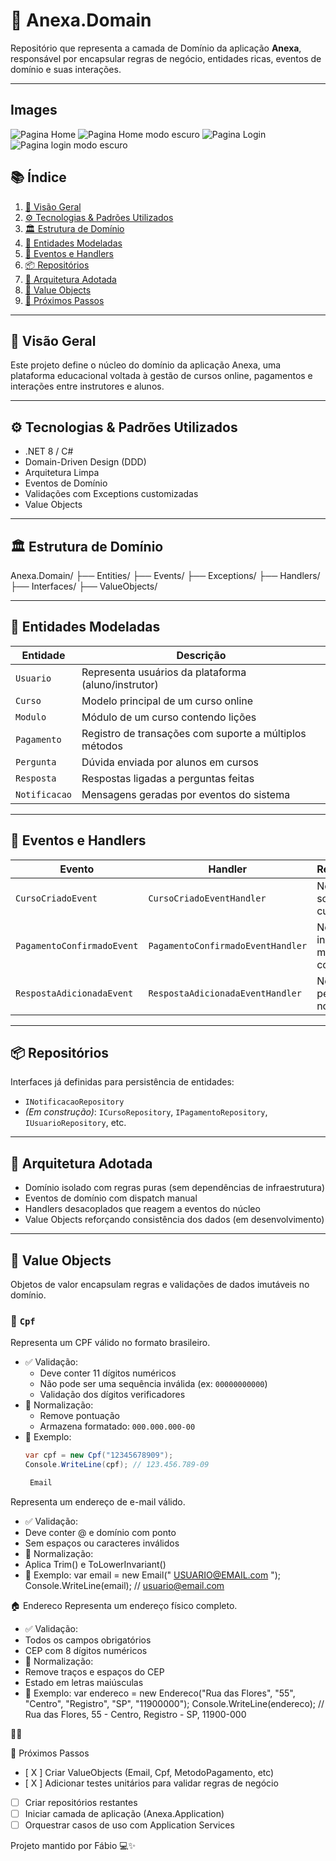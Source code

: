 # 🧠 Anexa.Domain

Repositório que representa a camada de Domínio da aplicação **Anexa**, responsável por encapsular regras de negócio, entidades ricas, eventos de domínio e suas interações.

---
## Images
![Pagina Home](../Plataforma_Anexa/frontend/public/home.png)
![Pagina Home modo escuro](../Plataforma_Anexa/frontend/public/homeDark.png)
![Pagina Login](../Plataforma_Anexa/frontend/public/login.png)
![Pagina login modo escuro](../Plataforma_Anexa/frontend/public/loginDark.png)

## 📚 Índice

1. [📖 Visão Geral](#-visão-geral)
2. [⚙️ Tecnologias & Padrões Utilizados](#️-tecnologias--padrões-utilizados)
3. [🏛️ Estrutura de Domínio](#️-estrutura-de-domínio)
4. [🧩 Entidades Modeladas](#-entidades-modeladas)
5. [📡 Eventos e Handlers](#-eventos-e-handlers)
6. [📦 Repositórios](#-repositórios)
7. [📐 Arquitetura Adotada](#-arquitetura-adotada)
8. [🧾 Value Objects](#-value-objects)
9. [🚧 Próximos Passos](#-próximos-passos)

---

## 📖 Visão Geral

Este projeto define o núcleo do domínio da aplicação Anexa, uma plataforma educacional voltada à gestão de cursos online, pagamentos e interações entre instrutores e alunos.

---

## ⚙️ Tecnologias & Padrões Utilizados

- .NET 8 / C#
- Domain-Driven Design (DDD)
- Arquitetura Limpa
- Eventos de Domínio
- Validações com Exceptions customizadas
- Value Objects

---

## 🏛️ Estrutura de Domínio
Anexa.Domain/
├── Entities/
├── Events/
├── Exceptions/
├── Handlers/
├── Interfaces/
├── ValueObjects/

---

## 🧩 Entidades Modeladas

| Entidade    | Descrição                                                |
|-------------|------------------------------------------------------------|
| `Usuario`   | Representa usuários da plataforma (aluno/instrutor)        |
| `Curso`     | Modelo principal de um curso online                        |
| `Modulo`    | Módulo de um curso contendo lições                         |
| `Pagamento` | Registro de transações com suporte a múltiplos métodos     |
| `Pergunta`  | Dúvida enviada por alunos em cursos                        |
| `Resposta`  | Respostas ligadas a perguntas feitas                       |
| `Notificacao` | Mensagens geradas por eventos do sistema                |

---

## 📡 Eventos e Handlers

| Evento                      | Handler                            | Responsabilidade                                       |
|----------------------------|------------------------------------|--------------------------------------------------------|
| `CursoCriadoEvent`         | `CursoCriadoEventHandler`          | Notificar instrutor sobre criação de curso            |
| `PagamentoConfirmadoEvent` | `PagamentoConfirmadoEventHandler`  | Notificar aluno e instrutor sobre matrícula concluída |
| `RespostaAdicionadaEvent`  | `RespostaAdicionadaEventHandler`   | Notificar autor da pergunta sobre nova resposta       |

---

## 📦 Repositórios

Interfaces já definidas para persistência de entidades:

- `INotificacaoRepository`
- *(Em construção)*: `ICursoRepository`, `IPagamentoRepository`, `IUsuarioRepository`, etc.

---

## 📐 Arquitetura Adotada

- Domínio isolado com regras puras (sem dependências de infraestrutura)
- Eventos de domínio com dispatch manual
- Handlers desacoplados que reagem a eventos do núcleo
- Value Objects reforçando consistência dos dados (em desenvolvimento)

---

## 🧾 Value Objects

Objetos de valor encapsulam regras e validações de dados imutáveis no domínio.

### 🧾 `Cpf`

Representa um CPF válido no formato brasileiro.

- ✅ Validação:
  - Deve conter 11 dígitos numéricos
  - Não pode ser uma sequência inválida (ex: `00000000000`)
  - Validação dos dígitos verificadores
- 🧼 Normalização:
  - Remove pontuação
  - Armazena formatado: `000.000.000-00`
- 🧪 Exemplo:
  ```csharp
  var cpf = new Cpf("12345678909");
  Console.WriteLine(cpf); // 123.456.789-09

   Email
Representa um endereço de e-mail válido.
- ✅ Validação:
- Deve conter @ e domínio com ponto
- Sem espaços ou caracteres inválidos
- 🧼 Normalização:
- Aplica Trim() e ToLowerInvariant()
- 🧪 Exemplo:
var email = new Email("  USUARIO@EMAIL.com ");
Console.WriteLine(email); // usuario@email.com



🏠 Endereco
Representa um endereço físico completo.
- ✅ Validação:
- Todos os campos obrigatórios
- CEP com 8 dígitos numéricos
- 🧼 Normalização:
- Remove traços e espaços do CEP
- Estado em letras maiúsculas
- 🧪 Exemplo:
var endereco = new Endereco("Rua das Flores", "55", "Centro", "Registro", "SP", "11900000");
Console.WriteLine(endereco);
// Rua das Flores, 55 - Centro, Registro - SP, 11900-000



🚧 Próximos Passos
- [ X ] Criar ValueObjects (Email, Cpf, MetodoPagamento, etc)
- [ X ] Adicionar testes unitários para validar regras de negócio
- [ ] Criar repositórios restantes
- [ ] Iniciar camada de aplicação (Anexa.Application)
- [ ] Orquestrar casos de uso com Application Services

Projeto mantido por Fábio 💻✨



